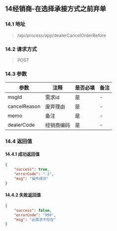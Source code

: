 ## 14经销商-在选择承接方式之前弃单

### 14.1 地址
> /api/process/app/dealerCancelOrderBefore

### 14.2 请求方式
> POST

### 14.3 参数

|  参数   | 注释  |是否必填  |备注  |
|  ----  | ----  |----  |----  |
| msgId  | 需求id | 是 | -
| cancelReason  | 废弃理由 | 是 | -
| memo  | 备注 | 是 | -
| dealerCode  | 经销商编码 | 是 | -

### 14.4 返回值

#### 14.4.1 成功返回值

```json
{
    "success": true,
    "errorCode": "-1",
    "msg": "操作成功"
}
```

#### 14.4.2 失败返回值

```json
{
    "success": false,
    "errorCode": "999",
    "msg": "此需求不存在"
}
```
